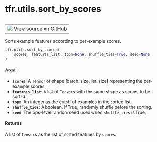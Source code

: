 <div itemscope itemtype="http://developers.google.com/ReferenceObject">
<meta itemprop="name" content="tfr.utils.sort_by_scores" />
<meta itemprop="path" content="Stable" />
</div>

# tfr.utils.sort_by_scores

<!-- Insert buttons and diff -->

<table class="tfo-notebook-buttons tfo-api" align="left">

<td>
  <a target="_blank" href="https://github.com/tensorflow/ranking/tree/master/tensorflow_ranking/python/utils.py">
    <img src="https://www.tensorflow.org/images/GitHub-Mark-32px.png" />
    View source on GitHub
  </a>
</td></table>

Sorts example features according to per-example scores.

```python
tfr.utils.sort_by_scores(
    scores, features_list, topn=None, shuffle_ties=True, seed=None
)
```

<!-- Placeholder for "Used in" -->

#### Args:

*   <b>`scores`</b>: A `Tensor` of shape [batch_size, list_size] representing
    the per-example scores.
*   <b>`features_list`</b>: A list of `Tensor`s with the same shape as scores to
    be sorted.
*   <b>`topn`</b>: An integer as the cutoff of examples in the sorted list.
*   <b>`shuffle_ties`</b>: A boolean. If True, randomly shuffle before the
    sorting.
*   <b>`seed`</b>: The ops-level random seed used when `shuffle_ties` is True.

#### Returns:

A list of `Tensor`s as the list of sorted features by `scores`.

